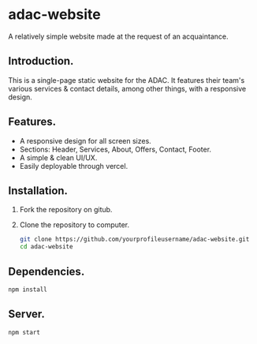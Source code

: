 # adac-website

A relatively simple website made at the request of an acquaintance.

## Introduction.

This is a single-page static website for the ADAC. It features their team's various services & contact details, among other things, with a responsive design.

## Features.

- A responsive design for all screen sizes.
- Sections: Header, Services, About, Offers, Contact, Footer.
- A simple & clean UI/UX.
- Easily deployable through vercel.

## Installation.

1. Fork the repository on gitub.
2. Clone the repository to computer.

   ```bash
   git clone https://github.com/yourprofileusername/adac-website.git
   cd adac-website
   ```

## Dependencies.

   ```bash
   npm install
   ```

## Server.

   ```bash
   npm start
   ```
